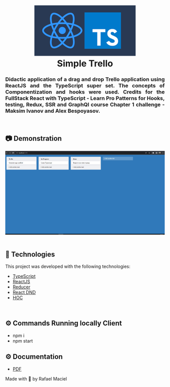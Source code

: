 <h1 align="center">
  <img alt="" title="typescript fundamentals" src=".github/demostration_aplication.png" width="320px" />
  <br>
  Simple Trello
</h1>


<h3 align="justify">
Didactic application of a drag and drop Trello application using ReactJS and the TypeScript super set. The concepts of Componentization and hooks were used. Credits for the FullStack React with TypeScript - Learn Pro Patterns for Hooks, testing, Redux, SSR and GraphQl course Chapter 1 challenge - Maksim Ivanov and Alex Bespoyasov.
</h3>
<br>

## 📷 Demonstration

<div align="center" >
<h4 align="left"></h4>
  <img src=".github/demostration_aplication_1.gif">
</div>
<br>

## 🚀 Technologies

This project was developed with the following technologies:

- [TypeScript](https://www.typescriptlang.org/docs/)
- [ReactJS](https://reactjs.org/)
- [Reducer](https://redux.js.org/tutorials/fundamentals/part-3-state-actions-reducers)
- [React DND](https://react-dnd.github.io/react-dnd/)
- [HOC](https://pt-br.reactjs.org/docs/higher-order-components.html)

<br>

## ⚙ Commands Running locally Client
- npm i
- npm start

## ⚙ Documentation
- <a href=".github/Documentation.pdf">PDF</a>

Made with 💜 by Rafael Maciel
